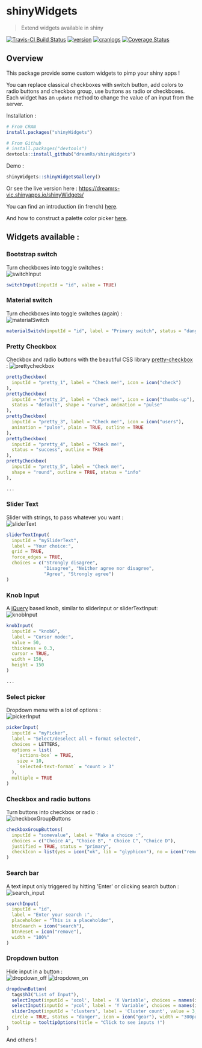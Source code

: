 # shinyWidgets


> Extend widgets available in shiny

[![Travis-CI Build Status](https://travis-ci.org/dreamRs/shinyWidgets.svg?branch=master)](https://travis-ci.org/dreamRs/shinyWidgets)
[![version](http://www.r-pkg.org/badges/version/shinyWidgets)](https://CRAN.R-project.org/package=shinyWidgets)
[![cranlogs](http://cranlogs.r-pkg.org/badges/shinyWidgets)](http://cran.rstudio.com/web/packages/shinyWidgets/index.html)
[![Coverage Status](https://img.shields.io/codecov/c/github/dreamRs/shinyWidgets/master.svg)](https://codecov.io/github/dreamRs/shinyWidgets?branch=master)

## Overview

This package provide some custom widgets to pimp your shiny apps !


You can replace classical checkboxes with switch button, add colors to radio buttons and checkbox group, use buttons as radio or checkboxes.
Each widget has an `update` method to change the value of an input from the server.


Installation :
```r
# From CRAN
install.packages("shinyWidgets")

# From Github
# install.packages("devtools")
devtools::install_github("dreamRs/shinyWidgets")
```

Demo :
```r
shinyWidgets::shinyWidgetsGallery()
```

Or see the live version here : https://dreamrs-vic.shinyapps.io/shinyWidgets/

You can find an introduction (in french) [here](https://dreamrs.github.io/shinyWidgets/articles/intro_shinyWidgets_fr.html).

And how to construct a palette color picker [here](https://dreamrs.github.io/shinyWidgets/articles/palette_picker.html).


## Widgets available :

### Bootstrap switch

Turn checkboxes into toggle switches : <br>
![switchInput](inst/images/switchInput.png)

```r
switchInput(inputId = "id", value = TRUE)
```



### Material switch

Turn checkboxes into toggle switches (again) : <br>
![materialSwitch](inst/images/materialSwitch.png)

```r
materialSwitch(inputId = "id", label = "Primary switch", status = "danger")
```



### Pretty Checkbox

Checkbox and radio buttons with the beautiful CSS library [pretty-checkbox](https://lokesh-coder.github.io/pretty-checkbox/) :
![prettycheckbox](inst/images/pretty.png)


```r
prettyCheckbox(
  inputId = "pretty_1", label = "Check me!", icon = icon("check")
),
prettyCheckbox(
  inputId = "pretty_2", label = "Check me!", icon = icon("thumbs-up"), 
  status = "default", shape = "curve", animation = "pulse"
),
prettyCheckbox(
  inputId = "pretty_3", label = "Check me!", icon = icon("users"), 
  animation = "pulse", plain = TRUE, outline = TRUE
),
prettyCheckbox(
  inputId = "pretty_4", label = "Check me!",
  status = "success", outline = TRUE
),
prettyCheckbox(
  inputId = "pretty_5", label = "Check me!",
  shape = "round", outline = TRUE, status = "info"
),

...

```




### Slider Text

Slider with strings, to pass whatever you want : <br>
![sliderText](inst/images/sliderText.png)

```r
sliderTextInput(
  inputId = "mySliderText", 
  label = "Your choice:", 
  grid = TRUE, 
  force_edges = TRUE,
  choices = c("Strongly disagree",
              "Disagree", "Neither agree nor disagree", 
              "Agree", "Strongly agree")
)
```


### Knob Input

A [jQuery](https://github.com/aterrien/jQuery-Knob) based knob, similar to sliderInput or sliderTextInput: <br>
![knobInput](inst/images/knobInput.png)

```r
knobInput(
  inputId = "knob6", 
  label = "Cursor mode:", 
  value = 50, 
  thickness = 0.3, 
  cursor = TRUE, 
  width = 150,
  height = 150
)

...

```

### Select picker

Dropdown menu with a lot of options : <br>
![pickerInput](inst/images/pickerInput.png)

```r
pickerInput(
  inputId = "myPicker", 
  label = "Select/deselect all + format selected", 
  choices = LETTERS, 
  options = list(
    `actions-box` = TRUE, 
    size = 10,
    `selected-text-format` = "count > 3"
  ), 
  multiple = TRUE
)
```



### Checkbox and radio buttons

Turn buttons into checkbox or radio : <br>
![checkboxGroupButtons](inst/images/checkboxGroupButtons.png)

```r
checkboxGroupButtons(
  inputId = "somevalue", label = "Make a choice :", 
  choices = c("Choice A", "Choice B", " Choice C", "Choice D"), 
  justified = TRUE, status = "primary",
  checkIcon = list(yes = icon("ok", lib = "glyphicon"), no = icon("remove", lib = "glyphicon"))
)
```



### Search bar

A text input only triggered by hitting 'Enter' or clicking search button : <br>
![search_input](inst/images/search_input.png)

```r
searchInput(
  inputId = "id", 
  label = "Enter your search :", 
  placeholder = "This is a placeholder", 
  btnSearch = icon("search"), 
  btnReset = icon("remove"), 
  width = "100%"
)
```



### Dropdown button

Hide input in a button : <br>
![dropdown_off](inst/images/dropdown_btn_off.png)
![dropdown_on](inst/images/dropdown_btn_on.png)

```r
dropdownButton(
  tags$h3("List of Input"),
  selectInput(inputId = 'xcol', label = 'X Variable', choices = names(iris)),
  selectInput(inputId = 'ycol', label = 'Y Variable', choices = names(iris), selected = names(iris)[[2]]),
  sliderInput(inputId = 'clusters', label = 'Cluster count', value = 3, min = 1, max = 9),
  circle = TRUE, status = "danger", icon = icon("gear"), width = "300px",
  tooltip = tooltipOptions(title = "Click to see inputs !")
)
```


And others !

